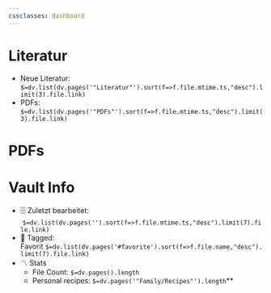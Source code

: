 ```yaml
---
cssclasses: dashboard
---
```





# Literatur
- Neue Literatur: `$=dv.list(dv.pages('"Literatur"').sort(f=>f.file.mtime.ts,"desc").limit(3).file.link)`
- PDFs: `$=dv.list(dv.pages('"PDFs"').sort(f=>f.file.mtime.ts,"desc").limit(3).file.link)`
# PDFs


# Vault Info

- 🗄️ Zuletzt bearbeitet:  `$=dv.list(dv.pages('').sort(f=>f.file.mtime.ts,"desc").limit(7).file.link)`
- 🔖 Tagged: Favorit `$=dv.list(dv.pages('#favorite').sort(f=>f.file.name,"desc").limit(7).file.link)`
- 〽️ Stats
    - File Count: `$=dv.pages().length`
    - Personal recipes: `$=dv.pages('"Family/Recipes"').length`**